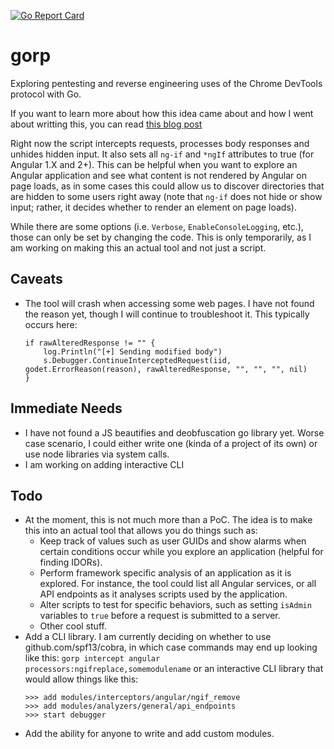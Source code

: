 [![Go Report Card](https://goreportcard.com/badge/github.com/DharmaOfCode/gorp)](https://goreportcard.com/report/github.com/DharmaOfCode/gorp)

# gorp
Exploring pentesting and reverse engineering uses of the Chrome DevTools protocol with Go. 

If you want to learn more about how this idea came about and how I went about writting this, you can read [this blog post](https://codedharma.com/posts/chrome-devtools-fun-with-golang/)

Right now the script intercepts requests, processes body responses and unhides hidden input. It also sets all `ng-if` and `*ngIf` attributes to true (for Angular 1.X and 2+). This can be helpful when you want to explore an Angular application and see what content is not rendered by Angular on page loads, as in some cases this could allow us to discover directories that are hidden to some users right away (note that `ng-if` does not hide or show input; rather, it decides whether to render an element on page loads). 

While there are some options (i.e. `Verbose`, `EnableConsoleLogging`, etc.), those can only be set by changing the code. This is only temporarily, as I am working on making this an actual tool and not just a script.

## Caveats
- The tool will crash when accessing some web pages. I have not found the reason yet, though I will continue to troubleshoot it. This typically occurs here:

   ```golang
   if rawAlteredResponse != "" {
	   log.Println("[+] Sending modified body")
	   s.Debugger.ContinueInterceptedRequest(iid, godet.ErrorReason(reason), rawAlteredResponse, "", "", "", nil)
   }
   ```


## Immediate Needs
- I have not found a JS beautifies and deobfuscation go library yet. Worse case scenario, I could either write one (kinda of a project of its own) or use node libraries via system calls.
- I am working on adding interactive CLI

## Todo
 
 - At the moment, this is not much more than a PoC. The idea is to make this into an actual tool that allows you do things such as:
     - Keep track of values such as user GUIDs and show alarms when certain conditions occur while you explore an application (helpful for finding IDORs).
     - Perform framework specific analysis of an application as it is explored. For instance, the tool could list all Angular services, or all API endpoints as it analyses scripts used by the application.
     - Alter scripts to test for specific behaviors, such as setting `isAdmin` variables to `true` before a request is submitted to a server.
     - Other cool stuff.
 - Add a CLI library. I am currently deciding on whether to use github.com/spf13/cobra, in which case commands may end up looking like this: `gorp intercept angular processors:ngifreplace,somemodulename` or an interactive CLI library that would allow things like this:
     ```
     >>> add modules/interceptors/angular/ngif_remove
     >>> add modules/analyzers/general/api_endpoints
     >>> start debugger
     ```
 - Add the ability for anyone to write and add custom modules. 
